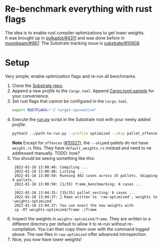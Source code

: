 # Re-benchmark everything with rust flags

The idea is to enable rust compiler optimizations to get lower weights.  
It was brought up in [polkadot/#4311](https://github.com/paritytech/polkadot/issues/4311) and was done before in [moonbeam/#967](https://github.com/PureStake/moonbeam/pull/967). 
The Substrate tracking issue is [substrate/#10608](https://github.com/paritytech/substrate/issues/10608).

# Setup

Very simple; enable optimization flags and re-run all benchmarks.

1. Clone the [Substrate repo](https://github.com/paritytech/substrate).
2. Append a new *profile* to the `Cargo.toml`. Append [Cargo.toml.sample](Cargo.toml.sample) for your convenience.
3. Set rust flags that cannot be configured in the `Cargo.toml`.
	```sh
	export RUSTFLAGS="-C target-cpu=native"
	```
4. Execute the [run.py](run.py) script in the Substrate root with your newly added *profile*:
	```sh
	python3 ../path-to-run.py --profile optimized --skip pallet_offences pallet_mmr pallet_babe pallet_grandpa
	```
	**Note** Except for `offences` ([#10027](https://github.com/paritytech/substrate/issues/10027)), the `--skip`ed pallets do not have `weight.rs` files. They have `default_weights.rs` instead and need to ne addressed manually. TODO: how?
4. You should be seeing something like this:
   ```pre
	2022-01-18 13:00:48: Compiling ...
	2022-01-18 13:00:48: Listing ...
	2022-01-18 13:00:50: Running 402 cases across 35 pallets. Skipping 4 pallets.
	2022-01-18 13:00:50: [1/35] frame_benchmarking: 8 cases ...
	...
	2022-01-18 13:04:35: [35/35] pallet_vesting: 8 cases ...
	2022-01-18 13:04:37: 🎉 Raws written to 'raw-optimized', weights to 'weights-optimized'
	2022-01-18 13:04:37: You can enact the new weights with
	cp -RT weights-optimized/frame ./frame
   ```
5. Inspect the weights in `weights-optimized/frame`. They are written to a different directory per default to allow it to re-run without re-compilation. You can then copy them over with the command logged above.
The raw files in `raw-optimized` offer advanced introspection.
1. Nice, you now have lower weights!
